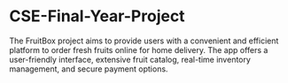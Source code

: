 # CSE-Final-Year-Project
The FruitBox project aims to provide users with a convenient and efficient platform to order fresh fruits  online for home delivery. The app offers a user-friendly interface, extensive fruit catalog, real-time  inventory management, and secure payment options. 
